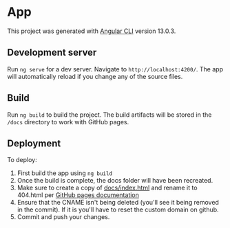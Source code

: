 # App

This project was generated with [Angular CLI](https://github.com/angular/angular-cli) version 13.0.3.

## Development server

Run `ng serve` for a dev server. Navigate to `http://localhost:4200/`. The app will automatically reload if you change any of the source files.

## Build

Run `ng build` to build the project. The build artifacts will be stored in the `/docs` directory to work with GitHub pages. 

## Deployment 

To deploy:

1. First build the app using `ng build`
2. Once the build is complete, the docs folder will have been recreated. 
3. Make sure to create a copy of [docs/index.html](docs/index.html) and rename it to 404.html per [GitHub pages documentation](https://docs.github.com/en)
4. Ensure that the CNAME isn't being deleted (you'll see it being removed in the commit). If it is you'll have to reset the custom domain on github.
5. Commit and push your changes.
